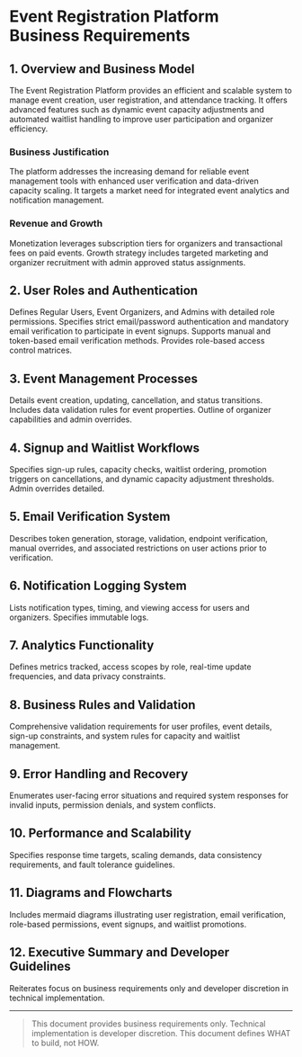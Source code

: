 # Event Registration Platform Business Requirements

## 1. Overview and Business Model

The Event Registration Platform provides an efficient and scalable system to manage event creation, user registration, and attendance tracking. It offers advanced features such as dynamic event capacity adjustments and automated waitlist handling to improve user participation and organizer efficiency.

### Business Justification
The platform addresses the increasing demand for reliable event management tools with enhanced user verification and data-driven capacity scaling. It targets a market need for integrated event analytics and notification management.

### Revenue and Growth
Monetization leverages subscription tiers for organizers and transactional fees on paid events. Growth strategy includes targeted marketing and organizer recruitment with admin approved status assignments.

## 2. User Roles and Authentication

Defines Regular Users, Event Organizers, and Admins with detailed role permissions. Specifies strict email/password authentication and mandatory email verification to participate in event signups. Supports manual and token-based email verification methods. Provides role-based access control matrices.

## 3. Event Management Processes

Details event creation, updating, cancellation, and status transitions. Includes data validation rules for event properties. Outline of organizer capabilities and admin overrides.

## 4. Signup and Waitlist Workflows

Specifies sign-up rules, capacity checks, waitlist ordering, promotion triggers on cancellations, and dynamic capacity adjustment thresholds. Admin overrides detailed.

## 5. Email Verification System

Describes token generation, storage, validation, endpoint verification, manual overrides, and associated restrictions on user actions prior to verification.

## 6. Notification Logging System

Lists notification types, timing, and viewing access for users and organizers. Specifies immutable logs.

## 7. Analytics Functionality

Defines metrics tracked, access scopes by role, real-time update frequencies, and data privacy constraints.

## 8. Business Rules and Validation

Comprehensive validation requirements for user profiles, event details, sign-up constraints, and system rules for capacity and waitlist management.

## 9. Error Handling and Recovery

Enumerates user-facing error situations and required system responses for invalid inputs, permission denials, and system conflicts.

## 10. Performance and Scalability

Specifies response time targets, scaling demands, data consistency requirements, and fault tolerance guidelines.

## 11. Diagrams and Flowcharts

Includes mermaid diagrams illustrating user registration, email verification, role-based permissions, event signups, and waitlist promotions.

## 12. Executive Summary and Developer Guidelines

Reiterates focus on business requirements only and developer discretion in technical implementation.

---

> This document provides business requirements only. Technical implementation is developer discretion. This document defines WHAT to build, not HOW.